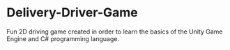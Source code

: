 # Delivery-Driver-Game
 Fun 2D driving game created in order to learn the basics of the Unity Game Engine and C# programming language.
